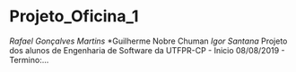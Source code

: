 # Projeto_Oficina_1
*Rafael Gonçalves Martins*
*Guilherme Nobre Chuman
*Igor Santana*
Projeto dos alunos de Engenharia de Software da UTFPR-CP - Inicio 08/08/2019 - Termino:...
